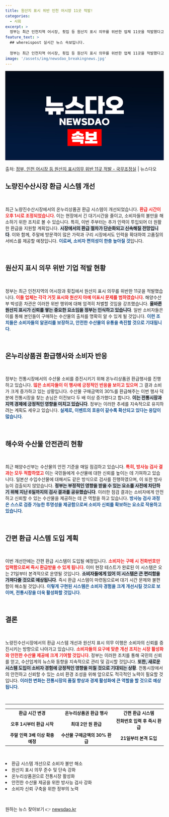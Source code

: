 ```yaml
---
title: 원산지 표시 위반 인천 어시장 11곳 적발!
categories:
  - 사회
excerpt: >
  정부는 최근 인천지역 어시장, 횟집 등 원산지 표시 의무를 위반한 업체 11곳을 적발했다고 밝혔다. 박성훈 …
feature_text: >
  ## whereispost 실시간 뉴스 속보입니다.

  정부는 최근 인천지역 어시장, 횟집 등 원산지 표시 의무를 위반한 업체 11곳을 적발했다고 밝혔다. 박성훈 …
image: '/assets/img/newsdao_breakingnews.jpg'
---
```


![뉴스다오 속보](/assets/img/newsdao_breakingnews.jpg)

<p>출처: <a href="https://newsdao.kr/1854" rel="dofollow">정부, 인천 어시장 등 원산지 표시의무 위반 11곳 적발 - 국무조정실</a> | 뉴스다오</p>

<h2 data-ke-size="size26">노량진수산시장 환급 시스템 개선</h2>

<p data-ke-size="size16">&nbsp;</p>

최근 노량진수산시장에서의 온누리상품권 환급 시스템이 개선되었습니다. <b><span style="color: #ee2323;">환급 시간이 오후 1시로 조정되었습니다</span></b>. 이는 현장에서 긴 대기시간을 줄이고, 소비자들의 불만을 해소하기 위한 조치로 볼 수 있습니다. 특히, 이번 주부터는 추가 인력이 투입되어 더 원활한 환급을 지원할 계획입니다. <b><span style="background-color: #21538527;">시장에서의 환급 절차가 단순화되고 신속해질 전망입니다</span></b>. 이와 함께, 주말에 방문객이 많은 가락과 구리 시장에서도 인력을 확대하여 고품질의 서비스를 제공할 예정입니다. <b><span style="color: #1a5490;">이로써, 소비자 편의성이 한층 높아질 것</span></b>입니다. 

<p data-ke-size="size16">&nbsp;</p>

<h2 data-ke-size="size26">원산지 표시 의무 위반 기업 적발 현황</h2>

<p data-ke-size="size16">&nbsp;</p>

정부는 최근 인천지역의 어시장과 횟집에서 원산지 표시 의무를 위반한 11곳을 적발했습니다. <b><span style="color: #ee2323;">이들 업체는 각각 거짓 표시와 원산지 아예 미표시 문제를 범하였습니다</span></b>. 해양수산부 박성훈 차관은 이러한 위반 행위에 대해 엄격히 처벌할 것임을 강조했습니다. <b><span style="background-color: #21538527;">올바른 원산지 표시가 신뢰를 쌓는 중요한 요소임을 정부는 인식하고 있습니다</span></b>. 일반 소비자들은 이를 통해 본인들이 구매하는 수산물의 출처를 명확히 알 수 있게 될 것입니다. <b><span style="color: #1a5490;">이런 조치들은 소비자들의 알권리를 보장하고, 안전한 수산물의 유통을 촉진할 것으로 기대됩니다</span></b>.

<p data-ke-size="size16">&nbsp;</p>

<h2 data-ke-size="size26">온누리상품권 환급행사와 소비자 반응</h2>

<p data-ke-size="size16">&nbsp;</p>

정부는 전통시장에서의 수산물 소비를 증진시키기 위해 온누리상품권 환급행사를 진행하고 있습니다. <b><span style="color: #ee2323;">많은 소비자들이 이 행사에 긍정적인 반응을 보이고 있으며</span></b> 그 결과 소비가 크게 증가하고 있는 상황입니다. 수산물 구매금액의 30%를 환급해주는 이번 행사 덕분에 전통시장을 찾는 손님은 이전보다 두 배 이상 증가했다고 합니다. <b><span style="background-color: #21538527;">이는 전통시장과 지역 경제에 긍정적인 영향을 미치고 있습니다</span></b>. 정부는 이러한 추세를 지속적으로 유지하려는 계획도 세우고 있습니다. <b><span style="color: #1a5490;">실제로, 이벤트의 호응이 갈수록 확산되고 있다는 응답이 많습니다</span></b>.

<p data-ke-size="size16">&nbsp;</p>

<h2 data-ke-size="size26">해수와 수산물 안전관리 현황</h2>

<p data-ke-size="size16">&nbsp;</p>

최근 해양수산부는 수산물의 안전 기준을 매일 점검하고 있습니다. <b><span style="color: #ee2323;">특히, 방사능 검사 결과는 모두 적합하였고</span></b> 이는 국민들에게 수산물에 대한 신뢰를 높이는 데 기여하고 있습니다. 일본산 수입수산물에 대해서도 같은 방식으로 검사를 진행하였으며, 이 또한 방사능이 검출되지 않았습니다. <b><span style="background-color: #21538527;">정부는 부정적인 영향을 받을 수 있는 요소를 사전에 차단하기 위해 지난 6일까지의 검사 결과를 공유했습니다</span></b>. 이러한 점검 결과는 소비자에게 안전하고 신뢰할 수 있는 수산물을 제공하는 데 큰 역할을 하고 있습니다. <b><span style="color: #1a5490;">방사능 검사 과정은 스스로 검증 가능한 투명성을 제공함으로써 소비자 신뢰를 확보하는 요소로 작용하고 있습니다</span></b>.

<p data-ke-size="size16">&nbsp;</p>

<h2 data-ke-size="size26">간편 환급 시스템 도입 계획</h2>

<p data-ke-size="size16">&nbsp;</p>

이번 개선안에는 간편 환급 시스템이 도입될 예정입니다. <b><span style="color: #ee2323;">소비자는 구매 시 전화번호만 입력함으로써 즉시 환급받을 수 있게 됩니다</span></b>. 이미 현장 테스트가 완료된 이 시스템은 오는 21일부터 본격적으로 운영될 것입니다. <b><span style="background-color: #21538527;">소비자들에게 있어 이 시스템은 큰 편리함을 가져다줄 것으로 예상됩니다</span></b>. 즉시 환급 시스템이 마련됨으로써 대기 시간 문제와 불편함이 해소될 것입니다. <b><span style="color: #1a5490;">이렇게 구현된 시스템은 소비자 경험을 크게 개선시킬 것으로 보이며, 전통시장을 더욱 활성화할 것입니다</span></b>.

<p data-ke-size="size16">&nbsp;</p>

<h2 data-ke-size="size26">결론</h2>

<p data-ke-size="size16">&nbsp;</p>

노량진수산시장에서의 환급 시스템 개선과 원산지 표시 의무 이행은 소비자의 신뢰를 증진시키는 방향으로 나아가고 있습니다. <b><span style="color: #ee2323;">소비자들의 요구에 맞춘 개선 조치는 시장 활성화와 안전한 수산물 제공에 크게 기여할 것입니다</span></b>. 정부는 이러한 조치를 통해 국민의 신뢰를 얻고, 수산업계의 뉴스와 동향을 지속적으로 관리 및 감시할 것입니다. <b><span style="background-color: #21538527;">또한, 새로운 시스템 도입이 소비자 경험에 긍정적인 영향을 미칠 것으로 기대되는 상황</span></b>. 전통시장에서의 안전하고 신뢰할 수 있는 소비 환경 조성을 위해 앞으로도 적극적인 노력이 필요할 것입니다. <b><span style="color: #1a5490;">이러한 변화는 전통시장의 품질 향상과 경제 활성화에 큰 역할을 할 것으로 예상됩니다</span></b>. 

<p data-ke-size="size16">&nbsp;</p>

<hr>

<table style="width:100%;">
    <tr>
        <td style="text-align: center; height: 17px;"><b>환급 시간 변경</b></td>
        <td style="text-align: center; height: 17px;"><b>온누리상품권 환급 행사</b></td>
        <td style="text-align: center; height: 17px;"><b>간편 환급 시스템</b></td>
    </tr>
    <tr>
        <td style="text-align: center; height: 17px;"><b>오후 1시부터 환급 시작</b></td>
        <td style="text-align: center; height: 17px;"><b>최대 2만 원 환급</b></td>
        <td style="text-align: center; height: 17px;"><b>전화번호 입력 후 즉시 환급</b></td>
    </tr>
    <tr>
        <td style="text-align: center; height: 17px;"><b>주말 인력 3배 이상 확충 예정</b></td>
        <td style="text-align: center; height: 17px;"><b>수산물 구매금액의 30% 환급</b></td>
        <td style="text-align: center; height: 17px;"><b>21일부터 본격 도입</b></td>
    </tr>
</table>

<p data-ke-size="size16">&nbsp;</p>

<li>환급 시스템 개선으로 소비자 불만 해소</li>
<li>원산지 표시 의무 준수 및 단속 강화</li>
<li>온누리상품권으로 전통시장 활성화</li>
<li>안전한 수산물 제공을 위한 방사능 검사 강화</li>
<li>소비자 신뢰 구축을 위한 정부의 노력</li>

<p data-ke-size="size16">&nbsp;</p> 

원하는 뉴스 찾아보기 👉 <a href="https://newsdao.kr" rel="dofollow">newsdao.kr</a>


